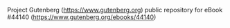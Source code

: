 Project Gutenberg (https://www.gutenberg.org) public repository for eBook #44140 (https://www.gutenberg.org/ebooks/44140)
